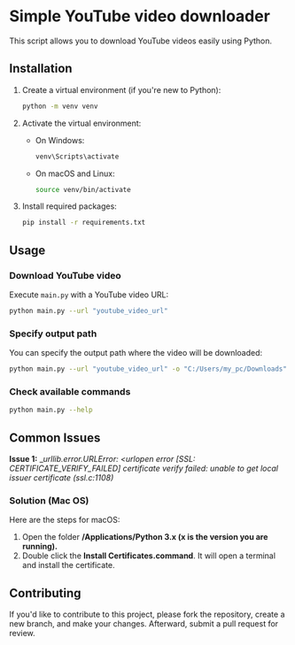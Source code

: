 # Simple YouTube video downloader

This script allows you to download YouTube videos easily using Python.

## Installation

1. Create a virtual environment (if you're new to Python):

    ```bash
    python -m venv venv
    ```

2. Activate the virtual environment:

    - On Windows:

        ```bash
        venv\Scripts\activate
        ```

    - On macOS and Linux:

        ```bash
        source venv/bin/activate
        ```

3. Install required packages:

    ```bash
    pip install -r requirements.txt
    ```

## Usage

### Download YouTube video

Execute `main.py` with a YouTube video URL:

```bash
python main.py --url "youtube_video_url"
```

### Specify output path
You can specify the output path where the video will be downloaded:

```bash
python main.py --url "youtube_video_url" -o "C:/Users/my_pc/Downloads"
```

### Check available commands
```bash
python main.py --help
```

## Common Issues
**Issue 1:** __urllib.error.URLError: <urlopen error [SSL: CERTIFICATE_VERIFY_FAILED] certificate verify failed: unable to get local issuer certificate (_ssl.c:1108)__

### Solution (Mac OS)
Here are the steps for macOS:

1. Open the folder **/Applications/Python 3.x (x is the version you are running).**
2. Double click the **Install Certificates.command**. It will open a terminal and install the certificate.

## Contributing
If you'd like to contribute to this project, please fork the repository, create a new branch, and make your changes. Afterward, submit a pull request for review.



